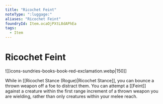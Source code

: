 ```yaml
---
title: "Ricochet Feint"
noteType: ":luggage:"
aliases: "Ricochet Feint"
foundryId: Item.ocaOjPXtL8dAPhEa
tags:
  - Item
---
```


# Ricochet Feint
![[icons-sundries-books-book-red-exclamation.webp|150]]

While in [[Ricochet Stance (Rogue)|Ricochet Stance]], you can bounce a thrown weapon off a foe to distract them. You can attempt a [[Feint]] against a creature within the first range increment of a thrown weapon you are wielding, rather than only creatures within your melee reach.

